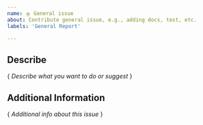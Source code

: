 ```yaml
---
name: 🛸 General issue
about: Contribute general issue, e.g., adding docs, test, etc.
labels: 'General Report'

---
```

## Describe
{ *Describe what you want to do or suggest* }

## Additional Information
{ *Additional info about this issue* }